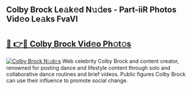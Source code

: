 ## Colby Brock Le𝚊k𝚎d N𝚞𝚍es - Part-iiR Photos Vid𝚎o Le𝚊ks FvaVl

# <h2><a href="http://fbdr2hj.evod.top/?m=Colby+Brock">🔗 👉🔴 Colby Brock Vid𝚎o Ph𝚘t𝚘s</a></h2>

[![Colby Brock N𝚞d𝚎s](https://i.imgur.com/8V9OHl7.gif)](http://fbdr2hj.evod.top/?m=Colby+Brock)
Web celebrity Colby Brock and content creator, renowned for posting dance and lifestyle content through solo and collaborative dance routines and brief videos. Public figures Colby Brock can use their influence to promote social change. 
